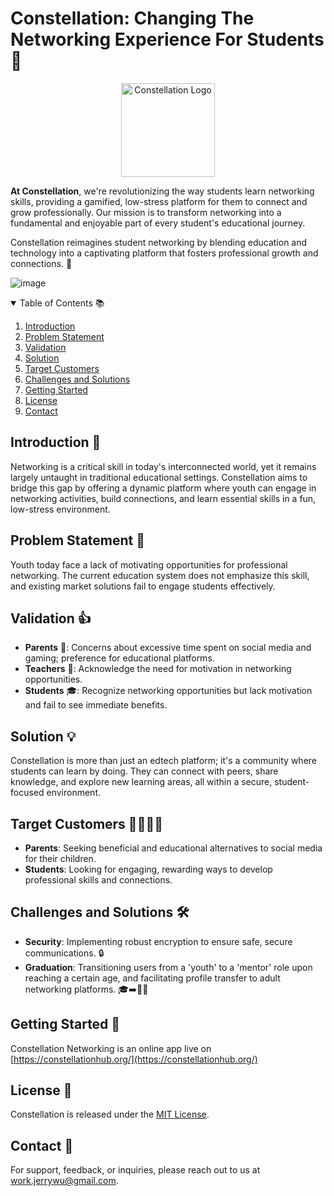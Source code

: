 # Constellation: Changing The Networking Experience For Students 🌌
<p align="center">
  <img src="http://constellationhub.org/assets/img/icon.png" alt="Constellation Logo" width="150" height="150">
</p>

**At Constellation**, we're revolutionizing the way students learn networking skills, providing a gamified, low-stress platform for them to connect and grow professionally. Our mission is to transform networking into a fundamental and enjoyable part of every student's educational journey.

Constellation reimagines student networking by blending education and technology into a captivating platform that fosters professional growth and connections. 🚀

![image](https://github.com/ConstellationNetworking/ConstellationNetworking.github.io/assets/56012931/06bb0306-28d7-42f2-999b-adf25e73d0a1)

<details open><summary>Table of Contents 📚</summary>

1. [Introduction](https://github.com/ConstellationNetworking/ConstellationNetworking.github.io#introduction-)
2. [Problem Statement](https://github.com/ConstellationNetworking/ConstellationNetworking.github.io#problem-statement-)
3. [Validation](https://github.com/ConstellationNetworking/ConstellationNetworking.github.io#validation-)
4. [Solution](https://github.com/ConstellationNetworking/ConstellationNetworking.github.io#solution-)
5. [Target Customers](https://github.com/ConstellationNetworking/ConstellationNetworking.github.io#target-customers-)
6. [Challenges and Solutions](https://github.com/ConstellationNetworking/ConstellationNetworking.github.io#challenges-and-solutions-%EF%B8%8F)
7. [Getting Started](https://github.com/ConstellationNetworking/ConstellationNetworking.github.io#getting-started-)
8. [License](https://github.com/ConstellationNetworking/ConstellationNetworking.github.io#license-)
9. [Contact](https://github.com/ConstellationNetworking/ConstellationNetworking.github.io#contact-)

</details>

## Introduction 🌟

Networking is a critical skill in today's interconnected world, yet it remains largely untaught in traditional educational settings. Constellation aims to bridge this gap by offering a dynamic platform where youth can engage in networking activities, build connections, and learn essential skills in a fun, low-stress environment.

## Problem Statement 🤔

Youth today face a lack of motivating opportunities for professional networking. The current education system does not emphasize this skill, and existing market solutions fail to engage students effectively.

## Validation 👍

- **Parents** 🏡: Concerns about excessive time spent on social media and gaming; preference for educational platforms.
- **Teachers** 🏫: Acknowledge the need for motivation in networking opportunities.
- **Students** 🎓: Recognize networking opportunities but lack motivation and fail to see immediate benefits.

## Solution 💡

Constellation is more than just an edtech platform; it's a community where students can learn by doing. They can connect with peers, share knowledge, and explore new learning areas, all within a secure, student-focused environment.

## Target Customers 👨‍👩‍👧‍👦

- **Parents**: Seeking beneficial and educational alternatives to social media for their children.
- **Students**: Looking for engaging, rewarding ways to develop professional skills and connections.

## Challenges and Solutions 🛠️

- **Security**: Implementing robust encryption to ensure safe, secure communications. 🔒
- **Graduation**: Transitioning users from a 'youth' to a 'mentor' role upon reaching a certain age, and facilitating profile transfer to adult networking platforms. 🎓➡️🧑‍💼

## Getting Started 🚀
Constellation Networking is an online app live on [https://constellationhub.org/](https://constellationhub.org/)

## License 📄
Constellation is released under the [MIT License](LICENSE).

## Contact 📧
For support, feedback, or inquiries, please reach out to us at [work.jerrywu@gmail.com](mailto:work.jerrywu@gmail.com).
